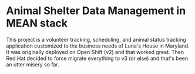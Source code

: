 # Animal Shelter Data Management in MEAN stack

This project is a volunteer tracking, scheduling, and animal status tracking application customized to the business needs of Luna's House in Maryland. It was originally deployed on Open Shift (v2) and that worked great. Then Red Hat decided to force migrate everything to v3 (or else) and that's been an utter misery so far. 
